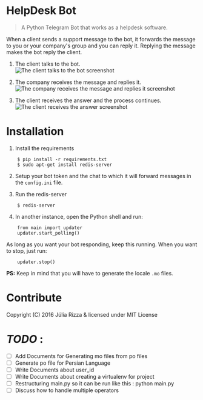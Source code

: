 # HelpDesk Bot
> A Python Telegram Bot that works as a helpdesk software.

When a client sends a support message to the bot, it forwards the message to you or your company's group and you can reply it. Replying the message makes the bot reply the client.

1. The client talks to the bot.  
![The client talks to the bot screenshot](screenshots/screenshot1.png)

2. The company receives the message and replies it.  
![The company receives the message and replies it screenshot](screenshots/screenshot2.png)

3. The client receives the answer and the process continues.  
![The client receives the answer screenshot](screenshots/screenshot3.png)

# Installation

1. Install the requirements

```
    $ pip install -r requirements.txt
    $ sudo apt-get install redis-server
```

2. Setup your bot token and the chat to which it will forward messages in the `config.ini` file.

3. Run the redis-server

```
    $ redis-server
```

4. In another instance, open the Python shell and run:

```
    from main import updater
    updater.start_polling()
```

As long as you want your bot responding, keep this running. When you want to stop, just run:

```
    updater.stop()
```

**PS:** Keep in mind that you will have to generate the locale `.mo` files.

# Contribute
Copyright (C) 2016 Júlia Rizza & licensed under MIT License

# *TODO* :
- [ ] Add Documents for Generating mo files from po files
- [ ] Generate po file for Persian Language
- [ ] Write Documents about user_id 
- [ ] Write Documents about creating a virtualenv for project
- [ ] Restructuring main.py so it can be run like this : python main.py
- [ ] Discuss how to handle multiple operators
